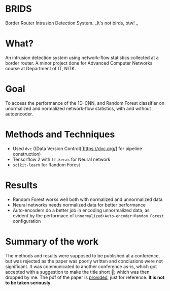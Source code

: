 # BRIDS
Border Router Intrusion Detection System. _It's not birds, btw! _

# What?
An intrusion detection system using network-flow statistics collected at a border router. A minor project done for Advanced Computer Networks course at Department of IT, NITK.

# Goal
To access the performance of the 1D-CNN, and Random Forest classifier on unormalized and normalized network-flow statistics, with and without autoencoder.

# Methods and Techniques
- Used `dvc` ((Data Version Control)[https://dvc.org/] for pipeline construction)
- Tensorflow 2 with `tf.keras` for Neural network
- `scikit-learn` for Random Forest

# Results
- Random Forest works well both with normalized and unnormalized data
- Neural networks needs normalized data for better performance
- Auto-encoders do a better job in encoding unnormalized data, as evident by the performace of `Unnormalized+Auto-encoder+Random Forest` configuration

# Summary of the work
The methods and results were supposed to be published at a conference, but was rejected as the paper was poorly written and conclusions were not significant. It was communicated to another conference as-is, which got accepted with a suggestion to make the title short 🤣; which was then dropped by me. The pdf of the paper is [provided](ids_paper.pdf), just for reference. **It is not to be taken seriously**.

